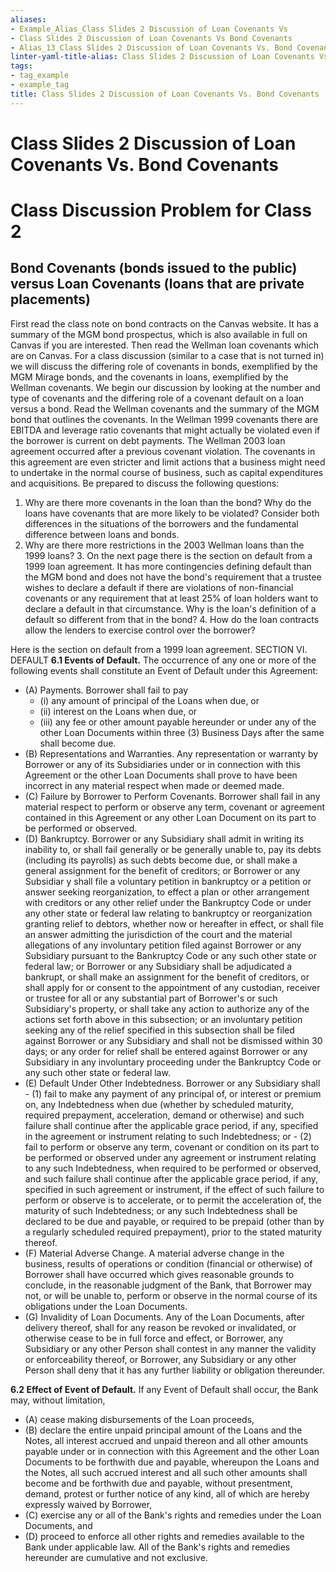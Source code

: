 ```yaml
---
aliases:
- Example_Alias_Class Slides 2 Discussion of Loan Covenants Vs
- Class Slides 2 Discussion of Loan Covenants Vs Bond Covenants
- Alias_13_Class Slides 2 Discussion of Loan Covenants Vs. Bond Covenants.md
linter-yaml-title-alias: Class Slides 2 Discussion of Loan Covenants Vs Bond Covenants
tags:
- tag_example
- example_tag
title: Class Slides 2 Discussion of Loan Covenants Vs. Bond Covenants
---
```





# Class Slides 2 Discussion of Loan Covenants Vs. Bond Covenants

# Class Discussion Problem for Class 2

## Bond Covenants (bonds issued to the public) versus Loan Covenants (loans that are private placements)

First read the class note on bond contracts on the Canvas website. It has a summary of the MGM bond prospectus,  which is also available in full on Canvas if you are interested. Then read the Wellman loan covenants which are on Canvas. For a class discussion (similar to a case that is not turned in) we will discuss the differing role of covenants in bonds,  exemplified by the MGM Mirage bonds,  and the covenants in loans,  exemplified by the Wellman covenants. We begin our discussion by looking at the number and type of covenants and the differing role of a covenant default on a loan versus a bond. Read the Wellman covenants and the summary of the MGM bond that outlines the covenants. In the Wellman 1999 covenants there are EBITDA and leverage ratio covenants that might actually be violated even if the borrower is current on debt payments. The Wellman 2003 loan agreement occurred after a previous covenant violation. The covenants in this agreement are even stricter and limit actions that a business might need to undertake in the normal course of business,  such as capital expenditures and acquisitions. Be prepared to discuss the following questions:

1. Why are there more covenants in the loan than the bond? Why do the loans have covenants that are more likely to be violated? Consider both differences in the situations of the borrowers and the fundamental difference between loans and bonds.
1. Why are there more restrictions in the 2003 Wellman loans than the 1999 loans? 3. On the next page there is the section on default from a 1999 loan agreement. It has more contingencies defining default than the MGM bond and does not have the bond's requirement that a trustee wishes to declare a default if there are violations of non-financial covenants or any requirement that at least 25% of loan holders want to declare a default in that circumstance. Why is the loan's definition of a default so different from that in the bond? 4. How do the loan contracts allow the lenders to exercise control over the borrower?

Here is the section on default from a 1999 loan agreement. SECTION VI. DEFAULT
 **6.1 Events of Default.** The occurrence of any one or more of the following events shall constitute an Event of Default under this Agreement:

- (A) Payments. Borrower shall fail to pay
	- (i) any amount of principal of the Loans when due,  or
	- (ii) interest on the Loans when due,  or
	- (iii) any fee or other amount payable hereunder or under any of the other Loan Documents within three (3) Business Days after the same shall become due.
- (B) Representations and Warranties. Any representation or warranty by Borrower or any of its Subsidiaries under or in connection with this Agreement or the other Loan Documents shall prove to have been incorrect in any material respect when made or deemed made.
- (C) Failure by Borrower to Perform Covenants. Borrower shall fail in any material respect to perform or observe any term,  covenant or agreement contained in this Agreement or any other Loan Document on its part to be performed or observed.
- (D) Bankruptcy. Borrower or any Subsidiary shall admit in writing its inability to,  or shall fail generally or be generally unable to,  pay its debts (including its payrolls) as such debts become due,  or shall make a general assignment for the benefit of creditors; or Borrower or any Subsidiar y shall file a voluntary petition in bankruptcy or a petition or answer seeking reorganization,  to effect a plan or other arrangement with creditors or any other relief under the Bankruptcy Code or under any other state or federal law relating to bankruptcy or reorganization granting relief to debtors,  whether now or hereafter in effect,  or shall file an answer admitting the jurisdiction of the court and the material allegations of any involuntary petition filed against Borrower or any Subsidiary pursuant to the Bankruptcy Code or any such other state or federal law; or Borrower or any Subsidiary shall be adjudicated a bankrupt,  or shall make an assignment for the benefit of creditors,  or shall apply for or consent to the appointment of any custodian,  receiver or trustee for all or any substantial part of Borrower's or such Subsidiary's property,  or shall take any action to authorize any of the actions set forth above in this subsection; or an involuntary petition seeking any of the relief specified in this subsection shall be filed against Borrower or any Subsidiary and shall not be dismissed within 30 days; or any order for relief shall be entered against Borrower or any Subsidiary in any involuntary proceeding under the Bankruptcy Code or any such other state or federal law.
 - (E) Default Under Other Indebtedness. Borrower or any Subsidiary shall
	 	- (1) fail to make any payment of any principal of,  or interest or premium on,  any Indebtedness when due (whether by scheduled maturity,  required prepayment,  acceleration,  demand or otherwise) and such failure shall continue after the applicable grace period,  if any,  specified in the agreement or instrument relating to such Indebtedness; or
	 	- (2) fail to perform or observe any term,  covenant or condition on its part to be performed or observed under any agreement or instrument relating to any such Indebtedness,  when required to be performed or observed,  and such failure shall continue after the applicable grace period,  if any,  specified in such agreement or instrument,  if the effect of such failure to perform or observe is to accelerate,  or to permit the acceleration of,  the maturity of such Indebtedness; or any such Indebtedness shall be declared to be due and payable,  or required to be prepaid (other than by a regularly scheduled required prepayment),  prior to the stated maturity thereof.
- (F) Material Adverse Change. A material adverse change in the business,  results of operations or condition (financial or otherwise) of Borrower shall have occurred which gives reasonable grounds to conclude,  in the reasonable judgment of the Bank,  that Borrower may not,  or will be unable to,  perform or observe in the normal course of its obligations under the Loan Documents.
- (G) Invalidity of Loan Documents. Any of the Loan Documents,  after delivery thereof,  shall for any reason be revoked or invalidated,  or otherwise cease to be in full force and effect,  or Borrower,  any Subsidiary or any other Person shall contest in any manner the validity or enforceability thereof,  or Borrower,  any Subsidiary or any other Person shall deny that it has any further liability or obligation thereunder.

 **6.2 Effect of Event of Default.** If any Event of Default shall occur,  the Bank may,  without limitation,
- (A) cease making disbursements of the Loan proceeds,
- (B) declare the entire unpaid principal amount of the Loans and the Notes,  all interest accrued and unpaid thereon and all other amounts payable under or in connection with this Agreement and the other Loan Documents to be forthwith due and payable,  whereupon the Loans and the Notes,  all such accrued interest and all such other amounts shall become and be forthwith due and payable,  without presentment,  demand,  protest or further notice of any kind,  all of which are hereby expressly waived by Borrower,
- (C) exercise any or all of the Bank's rights and remedies under the Loan Documents,  and
- (D) proceed to enforce all other rights and remedies available to the Bank under applicable law. All of the Bank's rights and remedies hereunder are cumulative and not exclusive.